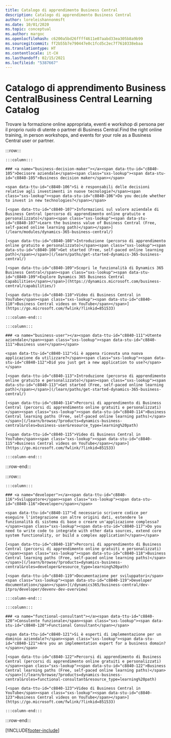 ```yaml
---
title: Catalogo di apprendimento Business Central
description: Catalogo di apprendimento Business Central
author: loreleishannonmsft
ms.date: 10/01/2020
ms.topic: conceptual
ms.author: margoc
ms.openlocfilehash: c6200a5bd26ffff4611e07aabd33ea305b8a9b99
ms.sourcegitcommit: ff2b55b7e790447e0c1fcd5c2ec7f7610338ebaa
ms.translationtype: HT
ms.contentlocale: it-CH
ms.lasthandoff: 02/15/2021
ms.locfileid: "5387667"
---
```

# <a name="business-central-learning-catalog"></a><span data-ttu-id="c8840-103">Catalogo di apprendimento Business Central</span><span class="sxs-lookup"><span data-stu-id="c8840-103">Business Central Learning Catalog</span></span>

<span data-ttu-id="c8840-104">Trovare la formazione online appropriata, eventi e workshop di persona per il proprio ruolo di utente o partner di Business Central.</span><span class="sxs-lookup"><span data-stu-id="c8840-104">Find the right online training, in person workshops, and events for your role as a Business Central user or partner.</span></span>

:::row:::

    :::column:::

    ### <a name="business-decision-maker"></a><span data-ttu-id="c8840-105">Decisore aziendale</span><span class="sxs-lookup"><span data-stu-id="c8840-105">Business decision maker</span></span>

    <span data-ttu-id="c8840-106">Si è responsabili delle decisioni relative agli investimenti in nuove tecnologie?</span><span class="sxs-lookup"><span data-stu-id="c8840-106">Do you decide whether to invest in new technologies?</span></span> 

    [<span data-ttu-id="c8840-107">Informazioni sul valore aziendale di Business Central (percorso di apprendimento online gratuito e personalizzato)</span><span class="sxs-lookup"><span data-stu-id="c8840-107">Learn the business value of Business Central (Free, self-paced online learning path)</span></span>](/learn/modules/dynamics-365-business-central/)

    [<span data-ttu-id="c8840-108">Introduzione (percorso di apprendimento online gratuito e personalizzato)</span><span class="sxs-lookup"><span data-stu-id="c8840-108">Get started (Free, self-paced online learning path)</span></span>](/learn/paths/get-started-dynamics-365-business-central/)

    [<span data-ttu-id="c8840-109">Scopri le funzionalità di Dynamics 365 Business Central</span><span class="sxs-lookup"><span data-stu-id="c8840-109">Explore Dynamics 365 Business Central Capabilities</span></span>](https://dynamics.microsoft.com/business-central/capabilities/)

    [<span data-ttu-id="c8840-110">Video di Business Central in YouTube</span><span class="sxs-lookup"><span data-stu-id="c8840-110">Business Central videos on YouTube</span></span>](https://go.microsoft.com/fwlink/?linkid=851533)

    :::column-end:::

    :::column:::

    ### <a name="business-user"></a><span data-ttu-id="c8840-111">Utente aziendale</span><span class="sxs-lookup"><span data-stu-id="c8840-111">Business user</span></span>

    <span data-ttu-id="c8840-112">Si è appena ricevuta una nuova applicazione da utilizzare?</span><span class="sxs-lookup"><span data-stu-id="c8840-112">Did you just get a new application to use?</span></span> 

    [<span data-ttu-id="c8840-113">Introduzione (percorso di apprendimento online gratuito e personalizzato)</span><span class="sxs-lookup"><span data-stu-id="c8840-113">Get started (Free, self-paced online learning path)</span></span>](/learn/paths/get-started-dynamics-365-business-central/)

    [<span data-ttu-id="c8840-114">Percorsi di apprendimento di Business Central (percorsi di apprendimento online gratuiti e personalizzati)</span><span class="sxs-lookup"><span data-stu-id="c8840-114">Business Central learning paths (Free, self-paced online learning paths)</span></span>](/learn/browse/?products=dynamics-business-central&roles=business-user&resource_type=learning%20path)

    [<span data-ttu-id="c8840-115">Video di Business Central in YouTube</span><span class="sxs-lookup"><span data-stu-id="c8840-115">Business Central videos on YouTube</span></span>](https://go.microsoft.com/fwlink/?linkid=851533)

    :::column-end:::

:::row-end:::

:::row:::

    :::column:::

    ### <a name="developer"></a><span data-ttu-id="c8840-116">Sviluppatore</span><span class="sxs-lookup"><span data-stu-id="c8840-116">Developer</span></span>

    <span data-ttu-id="c8840-117">È necessario scrivere codice per eseguire l'integrazione con altre origini dati, estendere le funzionalità di sistema di base o creare un'applicazione complessa?</span><span class="sxs-lookup"><span data-stu-id="c8840-117">Do you need to write code to integrate with other data sources, extend core system functionality, or build a complex application?</span></span>

    [<span data-ttu-id="c8840-118">Percorsi di apprendimento di Business Central (percorsi di apprendimento online gratuiti e personalizzati)</span><span class="sxs-lookup"><span data-stu-id="c8840-118">Business Central learning paths (Free, self-paced online learning paths)</span></span>](/learn/browse/?products=dynamics-business-central&roles=developer&resource_type=learning%20path)

    [<span data-ttu-id="c8840-119">Documentazione per sviluppatori</span><span class="sxs-lookup"><span data-stu-id="c8840-119">Developer documentation</span></span>](/dynamics365/business-central/dev-itpro/developer/devenv-dev-overview)

    :::column-end:::

    :::column:::

    ### <a name="functional-consultant"></a><span data-ttu-id="c8840-120">Consulente funzionale</span><span class="sxs-lookup"><span data-stu-id="c8840-120">Functional Consultant</span></span>
    
    <span data-ttu-id="c8840-121">Si è esperti di implementazione per un dominio aziendale?</span><span class="sxs-lookup"><span data-stu-id="c8840-121">Are you an implementation expert for a business domain?</span></span> 

    [<span data-ttu-id="c8840-122">Percorsi di apprendimento di Business Central (percorsi di apprendimento online gratuiti e personalizzati)</span><span class="sxs-lookup"><span data-stu-id="c8840-122">Business Central learning paths (Free, self-paced online learning paths)</span></span>](/learn/browse/?products=dynamics-business-central&roles=functional-consultant&resource_type=learning%20path)

    [<span data-ttu-id="c8840-123">Video di Business Central in YouTube</span><span class="sxs-lookup"><span data-stu-id="c8840-123">Business Central videos on YouTube</span></span>](https://go.microsoft.com/fwlink/?linkid=851533)

    :::column-end:::

:::row-end:::


[!INCLUDE[footer-include](../includes/footer-banner.md)]